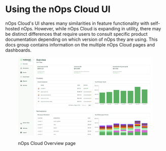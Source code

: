 # Using the nOps Cloud UI

nOps Cloud's UI shares many similarities in feature functionality with self-hosted nOps. However, while nOps Cloud is expanding in utility, there may be distinct differences that require users to consult specific product documentation depending on which version of nOps they are using. This docs group contains information on the multiple nOps Cloud pages and dashboards.

<figure><img src="/.gitbook/assets/cloud-overview.png" alt=""><figcaption><p>nOps Cloud Overview page</p></figcaption></figure>

